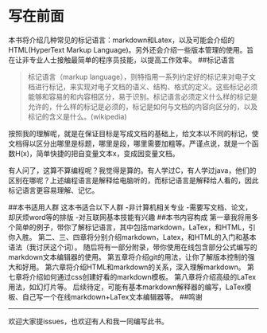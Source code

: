 # 写在前面

本书将介绍几种常见的标记语言：markdown和Latex，以及可能会介绍的HTML(HyperText Markup Language)。另外还会介绍一些版本管理的使用。旨在让非专业人士接触最简单的程序员技能，以提高工作效率。
##标记语言
> 标记语言（markup language），则特指用一系列约定好的标记来对电子文档进行标记，来实现对电子文档的语义、结构、格式的定义。这些标记必须能够和容易的和内容相区分，易于识别。标记语言必须定义什么样的标记是允许的，什么样的标记是必须的，标记是如何与文档的内容向区分的，以及标记的含义是什么。(wikipedia)

按照我的理解呢，就是在保证目标是写成文档的基础上，给文本以不同的标记，使文档得以区分出哪里是标题，哪里是段，哪里需要加粗等。严谨点说，就是一个函数H(x)，简单快捷的把自变量文本x，变成因变量文档。

有人问了，这算不算编程呢？我觉得是算的。有人学过C，有人学过java，他们的区别在哪呢？上述编程语言是解释给电脑听的，而标记语言是解释给人看的，因此标记语言更容易理解、记忆。

##本书适用人群
这本书适合以下人群
 -非计算机相关专业
 -需要写文档、论文，却厌烦word等的排版
 -对互联网基本技能有兴趣
##本书内容构成
第一章我将用多个简单的例子，带你了解标记语言，其中包括markdown，LaTex，和HTML，引你入胜。
第二、三、四章将分别介绍markdown，Latex，和HTML的入门和基本语法（我讨厌这个词）。
随后将有一部分附录，带你使用在线包含部分公式编写的markdown文本编辑器的使用。
第五章将介绍git的用法，让你了解版本控制的强大和好用。
第六章将介绍HTML和markdown的关系，深入理解markdown。
第七章将介绍如何通过css创建好看的markdown模板。
第八章将介绍高级的LaTex用法，如幻灯片等。
后续待定，可能有基本markdown解释器的编写，LaTex模板、自己写一个在线markdown+LaTex文本编辑器等。
##鸣谢

---------
欢迎大家提issues，也欢迎有人和我一同编写此书。
